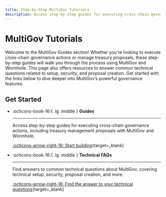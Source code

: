 ```yaml
---
title: Step-by-Step MultiGov Tutorials
description: Access step-by-step guides for executing cross-chain governance actions, including treasury management proposals with MultiGov and Wormhole.
---
```


# MultiGov Tutorials

Welcome to the MultiGov Guides section! Whether you're looking to execute cross-chain governance actions or manage treasury proposals, these step-by-step guides will walk you through the process using MultiGov and Wormhole. This page also offers resources to answer common technical questions related to setup, security, and proposal creation. Get started with the links below to dive deeper into MultiGov’s powerful governance features.

## Get Started

<div class="grid cards" markdown>

-   :octicons-book-16:{ .lg .middle } **Guides**

    ---

    Access step-by-step guides for executing cross-chain governance actions, including treasury management proposals with MultiGov and Wormhole.

    [:octicons-arrow-right-16: Start building](/docs/tutorials/multigov/guides/){target=\_blank}

-   :octicons-book-16:{ .lg .middle } **Technical FAQs**

    ---

    Find answers to common technical questions about MultiGov, covering technical setup, security, proposal creation, and more.

    [:octicons-arrow-right-16: Find the answer to your technical questions](/docs/build/contract-integrations/multigov/faq/){target=\_blank} 

</div>